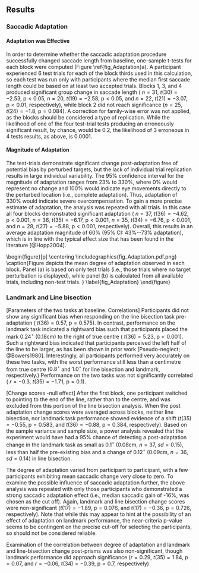 Results
-------

### Saccadic Adaptation

#### Adaptation was Effective

In order to determine whether the saccadic adaptation
procedure successfully changed saccade length from baseline, 
one-sample t-tests for each block were computed (Figure
\ref{fig_Adaptation}a). A participant experienced 6 test trials
for each of the block thirds used in this calculation, so each
test was run only with participants where the median first saccade
length could be based on at least two accepted trials. 
Blocks 1, 3, and 4 produced significant group
change in saccade length (
$n=31$, $t( 30) = -2.53$, $\text{p} < 0.05$,
$n=20$, $t( 19 ) = -2.58$, $\text{p} < 0.05$, and 
$n=22$, $t( 21 ) = -3.07$, $\text{p} < 0.01$, respectively), 
while block 2 did not reach
significance ($n=25$, $t( 24 ) = -1.8$, $\text{p} = 0.084$). 
A correction for
family-wise error was not applied, as the blocks should be
considered a type of replication.  While the likelihood of one of the
four test-trial tests producing an erroneously significant result,
by chance, would be $0.2$, the likelihood of 3 erroneous in 4
tests results, as above, is $0.0001$.

#### Magnitude of Adaptation

The test-trials demonstrate significant change post-adaptation
free of potential bias by perturbed targets, but the lack of
individual trial replication results in large individual
variability. The 95% confidence interval for the magnitude of
adaptation ranges from 23% to 330%, where 0% would represent no
change and 100% would indicate eye movements directly to the
perturbed location (i.e., complete adaptation). Thus, adaptation of 
330% would indicate severe overcompensation. 
To gain a more precise estimate
of adaptation, the analysis was repeated with all trials.  In this
case all four blocks demonstrated significant adaptation (
$n=37$, $t( 36 ) = -4.62$, $\text{p} < 0.001$, 
$n=36$, $t( 35 ) = -6.17$, $\text{p} < 0.001$, 
$n=35$, $t( 34 ) = -6.76$, $\text{p} < 0.001$, and 
$n=28$, $t( 27 ) = -5.88$, $\text{p} < 0.001$, respectively).
Overall, this results in an average adaptation magnitude of 60%
(95% CI: 43%--73% adaptation), which is in line with the typical
effect size that has been found in the literature [@Hopp2004].


\begin{figure}[p] 
\centering 
\includegraphics{fig_Adaptation.pdf.png} 
\caption{Figure depicts the mean degree of adaptation observed in
each block. Panel (a) is based on only test trials (i.e., those
trials where no target perturbation is displayed), while panel (b)
is calculated from all available trials, including non-test
trials. } 
\label{fig_Adaptation} 
\end{figure}




### Landmark and Line bisection

[Parameters of the two tasks at baseline. Correlations]
Participants did not show any significant bias when responding on
the line bisection task pre-adaptation (
$t( 36 ) = 0.57$, $\text{p} = 0.575$).
In contrast, performance on the landmark task
indicated a rightward bias such that participants placed the mark
0.24$^\circ$ (0.18cm) to the right of true centre (
$t( 36 ) = 5.23$, $\text{p} < 0.001$).
Such a rightward bias indicated that
participants perceived the left half of the line to be larger, as
has been shown in prior work [Pseudo-neglect; @Bowers1980].
Interestingly, all participants performed very accurately on these
two tasks, with the worst performance still less than a centimetre
from true centre ($0.8^\circ$ and $1.0^\circ$ for line bisection and
landmark, respectively.) Performance on the two tasks was not
significantly correlated (
$r = -0.3$, $t(35) = -1.71$, $\text{p}=0.1$).


[Change scores -null effect]
After the first block, one participant switched to pointing to the
end of the line, rather than to the centre, and was excluded from this
portion of the line bisection analysis.
When the post adaptation change scores 
were averaged across blocks, neither line
bisection, nor landmark task performance showed evidence of a shift
($t( 35 ) = -0.55$, $\text{p} = 0.583$, and $t(36)
= -0.88$, $\text{p} = 0.384$, respectively).  Based on the sample
variance and sample size, a power analysis revealed that the
experiment would have had a 95% chance of detecting a
post-adaptation change in the landmark task as small as
0.1$^\circ$ (0.08cm, $n = 37$, $sd = 0.15$), less than half the
pre-existing bias  and a change of $0.12^\circ$ (0.09cm, $n = 36$,
$sd = 0.14$) in line bisection. 


The degree of adaptation varied from participant to participant,
with a few participants exhibiting mean saccadic change very close
to zero. To examine the possible influence of saccadic adaptation further,
the above analysis was repeated with only those participants
who demonstrated a strong saccadic adaptation effect (i.e., median
saccadic gain of -16%, was chosen as the cut off).  Again,
landmark and line bisection change scores were non-significant
($t( 17) = -1.89$, $\text{p} = 0.076$, and $t( 17 ) = -0.36$,
$\text{p} = 0.726$, respectively). Note that while this may appear
to hint at the possibility of an effect of adaptation on landmark
performance, the near-criteria p-value seems to be contingent on
the precise cut-off for selecting the participants, so should not
be considered reliable.

Examination of the correlation between degree of adaptation and
landmark and line-bisection change post-prisms was also
non-significant, though landmark performance did approach
significance ($r = 0.29$, $t(35) = 1.84$, $\text{p} = 0.07$, and
$r = -0.06$, $t(34) = -0.39$, $\text{p} = 0.7$, respectively)


